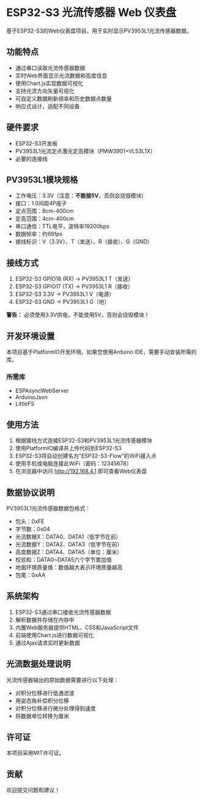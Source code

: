 # ESP32-S3 光流传感器 Web 仪表盘

基于ESP32-S3的Web仪表盘项目，用于实时显示PV3953L1光流传感器数据。

## 功能特点

- 通过串口读取光流传感器数据
- 实时Web界面显示光流数据和高度信息
- 使用Chart.js实现数据可视化
- 支持光流方向矢量可视化
- 可自定义数据刷新频率和历史数据点数量
- 响应式设计，适配不同设备

## 硬件要求

- ESP32-S3开发板
- PV3953L1光流定点激光定高模块（PMW3901+VL53L1X）
- 必要的连接线

## PV3953L1模块规格

- 工作电压：3.3V（注意：**不能接5V**，否则会烧毁模块）
- 接口：1.0间距4P座子
- 定点范围：8cm-400cm
- 定高范围：4cm-400cm
- 串口通信：TTL电平，波特率19200bps
- 数据帧率：约66fps
- 接线标识：V（3.3V）、T（发送）、R（接收）、G（GND）

## 接线方式

1. ESP32-S3 GPIO18 (RX) → PV3953L1 T（发送）
2. ESP32-S3 GPIO17 (TX) → PV3953L1 R（接收）
3. ESP32-S3 3.3V → PV3953L1 V（电源）
4. ESP32-S3 GND → PV3953L1 G（地）

**警告：** 必须使用3.3V供电，不能使用5V，否则会烧毁模块！

## 开发环境设置

本项目基于PlatformIO开发环境。如果您使用Arduino IDE，需要手动安装所需的库。

### 所需库

- ESPAsyncWebServer
- ArduinoJson
- LittleFS

## 使用方法

1. 根据接线方式连接ESP32-S3和PV3953L1光流传感器模块
2. 使用PlatformIO编译并上传代码到ESP32-S3
3. ESP32-S3将自动创建名为"ESP32-S3-Flow"的WiFi接入点
4. 使用手机或电脑连接此WiFi（密码：12345678）
5. 在浏览器中访问 http://192.168.4.1 即可查看Web仪表盘

## 数据协议说明

PV3953L1光流传感器数据包格式：
- 包头：0xFE
- 字节数：0x04
- 光流数据X：DATA0、DATA1（低字节在前）
- 光流数据Y：DATA2、DATA3（低字节在前）
- 高度数据Z：DATA4、DATA5（单位：厘米）
- 校验和：DATA0~DATA5六个字节累加值
- 地面环境质量值：数值越大表示环境质量越高
- 包尾：0xAA

## 系统架构

1. ESP32-S3通过串口接收光流传感器数据
2. 解析数据并存储在内存中
3. 内置Web服务器提供HTML、CSS和JavaScript文件
4. 前端使用Chart.js进行数据可视化
5. 通过Ajax请求实时更新数据

## 光流数据处理说明

光流传感器输出的原始数据需要进行以下处理：
- 对积分位移进行低通滤波
- 用姿态角补偿积分位移
- 对积分位移进行微分处理得到速度
- 将数据单位转换为厘米

## 许可证

本项目采用MIT许可证。

## 贡献

欢迎提交问题和建议！ 